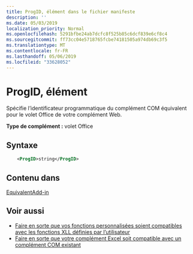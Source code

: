 ```yaml
---
title: ProgID, élément dans le fichier manifeste
description: ''
ms.date: 05/03/2019
localization_priority: Normal
ms.openlocfilehash: 5291bfbe24ab7dcfc8f525b85c6dcf839e6cf8c4
ms.sourcegitcommit: ff73cc04e5718765fcbe74181505a974db69c3f5
ms.translationtype: MT
ms.contentlocale: fr-FR
ms.lasthandoff: 05/06/2019
ms.locfileid: "33628052"
---
```

# <a name="progid-element"></a>ProgID, élément

Spécifie l’identificateur programmatique du complément COM équivalent pour le volet Office de votre complément Web.

**Type de complément :** volet Office

## <a name="syntax"></a>Syntaxe

```XML
    <ProgID>string</ProgID>  
```

## <a name="contained-in"></a>Contenu dans

[EquivalentAdd-in](equivalentaddin.md)

## <a name="see-also"></a>Voir aussi

- [Faire en sorte que vos fonctions personnalisées soient compatibles avec les fonctions XLL définies par l’utilisateur](../../excel/make-custom-functions-compatible-with-xll-udf.md)
- [Faire en sorte que votre complément Excel soit compatible avec un complément COM existant](../../develop/make-office-add-in-compatible-with-existing-com-add-in.md)